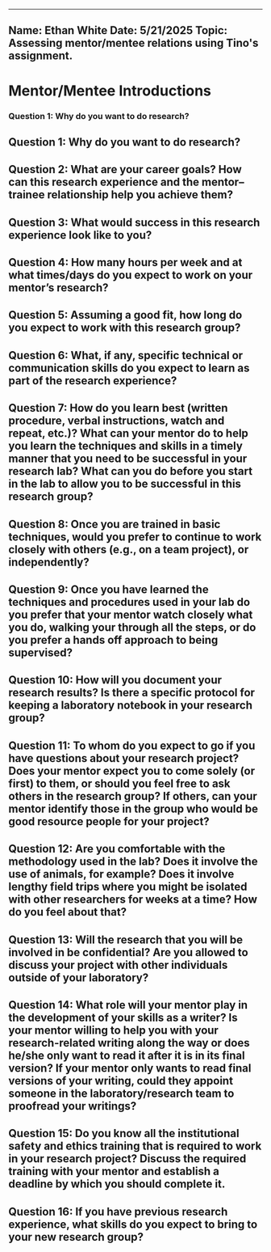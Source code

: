 


---
  Name: Ethan White
  Date: 5/21/2025
  Topic: Assessing mentor/mentee relations using Tino's assignment.
---



# Mentor/Mentee Introductions

### Question 1: Why do you want to do research?

## Question 1: Why do you want to do research?

## Question 2: What are your career goals? How can this research experience and the mentor–trainee relationship help you achieve them?

## Question 3: What would success in this research experience look like to you?

## Question 4: How many hours per week and at what times/days do you expect to work on your mentor’s research?

## Question 5: Assuming a good fit, how long do you expect to work with this research group?

## Question 6: What, if any, specific technical or communication skills do you expect to learn as part of the research experience?

## Question 7: How do you learn best (written procedure, verbal instructions, watch and repeat, etc.)? What can your mentor do to help you learn the techniques and skills in a timely manner that you need to be successful in your research lab? What can you do before you start in the lab to allow you to be successful in this research group?

## Question 8: Once you are trained in basic techniques, would you prefer to continue to work closely with others (e.g., on a team project), or independently?

## Question 9: Once you have learned the techniques and procedures used in your lab do you prefer that your mentor watch closely what you do, walking your through all the steps, or do you prefer a hands off approach to being supervised?

## Question 10: How will you document your research results? Is there a specific protocol for keeping a laboratory notebook in your research group?

## Question 11: To whom do you expect to go if you have questions about your research project? Does your mentor expect you to come solely (or first) to them, or should you feel free to ask others in the research group? If others, can your mentor identify those in the group who would be good resource people for your project?

## Question 12: Are you comfortable with the methodology used in the lab? Does it involve the use of animals, for example? Does it involve lengthy field trips where you might be isolated with other researchers for weeks at a time? How do you feel about that?

## Question 13: Will the research that you will be involved in be confidential? Are you allowed to discuss your project with other individuals outside of your laboratory?

## Question 14: What role will your mentor play in the development of your skills as a writer? Is your mentor willing to help you with your research-related writing along the way or does he/she only want to read it after it is in its final version? If your mentor only wants to read final versions of your writing, could they appoint someone in the laboratory/research team to proofread your writings?

## Question 15: Do you know all the institutional safety and ethics training that is required to work in your research project? Discuss the required training with your mentor and establish a deadline by which you should complete it.

## Question 16: If you have previous research experience, what skills do you expect to bring to your new research group?
